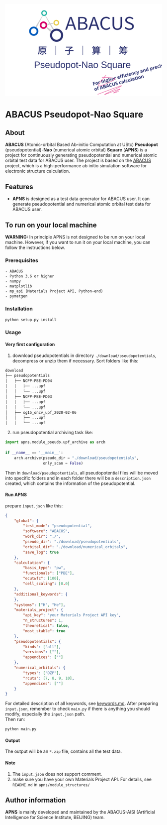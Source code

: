 <p align="center">
    <img src="docs/apns.svg">
</p>  

# ABACUS Pseudopot-Nao Square  
## About  
**ABACUS** (Atomic-orbital Based Ab-initio Computation at UStc) **Pseudopot** (pseudopotential)-**Nao** (numerical atomic orbital) **Square** (**APNS**) is a project for continuously generating pseudopotential and numerical atomic orbital test data for ABACUS user. The project is based on the [ABACUS](https://github.com/deepmodeling/abacus-develop) project, which is a high-performance ab initio simulation software for electronic structure calculation.  
## Features
- **APNS** is designed as a test data generator for ABACUS user. It can generate pseudopotential and numerical atomic orbital test data for ABACUS user.
## To run on your local machine
**WARNING:** In principle APNS is not designed to be run on your local machine. However, if you want to run it on your local machine, you can follow the instructions below.
### Prerequisites
    - ABACUS
    - Python 3.6 or higher
    - numpy
    - matplotlib
    - mp_api (Materials Project API, Python-end)
    - pymatgen
### Installation
```bash
python setup.py install
```
### Usage
#### Very first configuration
1. download pseudopotentials in directory `./download/pseudopotentials`, decompress or unzip them if necessary. Sort folders like this:
```bash
download
├── pseudopotentials
│   ├── NCPP-PBE-PD04
│   │   ├── ...upf
│   │   └── ...upf
│   ├── NCPP-PBE-PD03
│   │   ├── ...upf
│   │   └── ...upf
│   ├── sg15_oncv_upf_2020-02-06
│   │   ├── ...upf
│   │   └── ...upf
```
2. run pseudopotential archiving task like:
```python
import apns.module_pseudo.upf_archive as arch

if __name__ == '__main__':
    arch.archive(pseudo_dir = "./download/pseudopotentials",
                 only_scan = False)
```
Then in `download/pseudopotentials`, all pseudopotential files will be moved into specific folders and in each folder there will be a `description.json` created, which contains the information of the pseudopotential.
#### Run APNS
prepare `input.json` like this:
```json
{
    "global": {
        "test_mode": "pseudopotential",
        "software": "ABACUS",
        "work_dir": "./",
        "pseudo_dir": "./download/pseudopotentials",
        "orbital_dir": "./download/numerical_orbitals",
        "save_log": true
    },
    "calculation": {
        "basis_type": "pw",
        "functionals": ["PBE"],
        "ecutwfc": [100],
        "cell_scaling": [0.0]
    },
    "additional_keywords": {
    },
    "systems": ["H", "He"],
    "materials_project": {
        "api_key": "your Materials Project API key",
        "n_structures": 1,
        "theoretical": false,
        "most_stable": true
    },
    "pseudopotentials": {
        "kinds": ["all"],
        "versions": [""],
        "appendices": [""]
    },
    "numerical_orbitals": {
        "types": ["DZP"],
        "rcuts": [7, 8, 9, 10],
        "appendices": [""]
    }
}
```
For detailed description of all keywords, see [keywords.md](https://github.com/kirk0830/ABACUS-Pseudopot-Nao-Square/blob/main/docs/keywords.md). After preparing `input.json`, remember to check `main.py` if there is anything you should modify, especially the `input.json` path.  
Then run:
```bash
python main.py
```
#### Output
The output will be an `*.zip` file, contains all the test data.
#### Note
1. The `input.json` does not support comment.
2. make sure you have your own Materials Project API. For details, see `README.md` in `apns/module_structures/`
## Author information  
**APNS** is mainly developed and maintained by the ABACUS-AISI (Artificial Intelligence for Science Institute, BEIJING) team.  